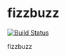 fizzbuzz
========

[![Build Status](https://travis-ci.org/sironekotoro/fizzbuzz.svg)](https://travis-ci.org/sironekotoro/fizzbuzz)

fizzbuzz
